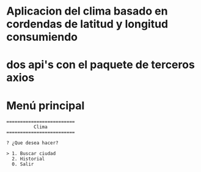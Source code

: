 # Aplicacion del clima basado en cordendas de latitud y longitud consumiendo

# dos api's con el paquete de terceros axios

# Menú principal

```
=========================
          Clima
=========================

? ¿Que desea hacer?

> 1. Buscar ciudad
  2. Historial
  0. Salir

```
